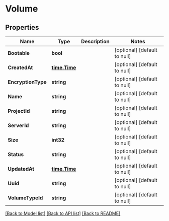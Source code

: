 # Volume

## Properties
Name | Type | Description | Notes
------------ | ------------- | ------------- | -------------
**Bootable** | **bool** |  | [optional] [default to null]
**CreatedAt** | [**time.Time**](time.Time.md) |  | [optional] [default to null]
**EncryptionType** | **string** |  | [optional] [default to null]
**Name** | **string** |  | [optional] [default to null]
**ProjectId** | **string** |  | [optional] [default to null]
**ServerId** | **string** |  | [optional] [default to null]
**Size** | **int32** |  | [optional] [default to null]
**Status** | **string** |  | [optional] [default to null]
**UpdatedAt** | [**time.Time**](time.Time.md) |  | [optional] [default to null]
**Uuid** | **string** |  | [optional] [default to null]
**VolumeTypeId** | **string** |  | [optional] [default to null]

[[Back to Model list]](../README.md#documentation-for-models) [[Back to API list]](../README.md#documentation-for-api-endpoints) [[Back to README]](../README.md)


